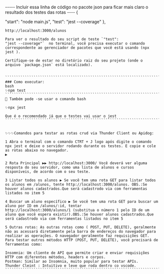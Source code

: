 ----- Incluir essa linha de código no pacote json para ficar mais claro o resultado dos testes das rotas ----
{

"start": "node main.js",
"test": "jest --coverage"
},

```````````````````````````````````````````````````````````````````````````````````````````````
http://localhost:3000/alunos

Para ver o resultado do seu script de teste `"test":
"jest --coverage"`  no terminal, você precisa executar o comando correspondente ao gerenciador de pacotes que você está usando (npx jest ).

Certifique-se de estar no diretório raiz do seu projeto (onde o arquivo `package.json` está localizado).


```````````````````````````````````````````````````````````````````````````````````````
### Como executar:
bash
✨npm test
``````````````````````````````````````````````````````````````````````````
🎇 Também pode -se usar o comando bash

✨npx jest

Que é o recomendado já que o testes vai usar o jest
``````````````````````````````````````````````````````````````````````````````````````````````


✨✨✨Comandos para testar as rotas crud via Thunder Client ou Apidog:

1️ Abra o terminal com o comando CTRT + J logo após digite o comando npx jest e deixe o servidor rodando durante os testes. E copie e cole as rotas abaixo no navegador.
▶️

2️ Rota Principal ▶▶️ http://localhost:3000/ Você deverá ver alguma resposta do seu servidor, como uma lista de alunos e cursos disponíveis, de acordo com o seu teste.

3️ Listar todos os alunos ▶ Se você tem uma rota GET para listar todos os alunos em /alunos, tente http://localhost:3000/alunos. OBS.:Se houver alunos cadastrados.Que será cadastrodo via com ferramentas listados no item 5️

4️ Buscar um aluno específico ▶ Se você tem uma rota GET para buscar um aluno por ID em /alunos/:id, tentar
http://localhost:3000/alunos/1 (substitua o número 1 pelo ID de um aluno que você espera existir).OBS.:Se houver alunos cadastrados.Que será cadastrodo via com ferramentas listados no item 5️

5️ Outras rotas: As outras rotas como ( POST, PUT, DELETE), geralmente não as acessará diretamente pela barra de endereços do navegador para realizar as operações. O navegador geralmente faz requisições GET. Para testar outros métodos HTTP (POST, PUT, DELETE), você precisará de ferramentas como:

Insomnia: Um cliente de API que permite criar e enviar requisições HTTP com diferentes métodos, headers e corpos.
Postman: Similar ao Insomnia, muito popular para testar APIs.
Thunder Cleint : Intuitivo e leve que roda dentro co vscode.
````````````````````````````````````````````````````````````````````````````````````````````

```````````````````````````````````````````````````````````````````````````````````````````````
